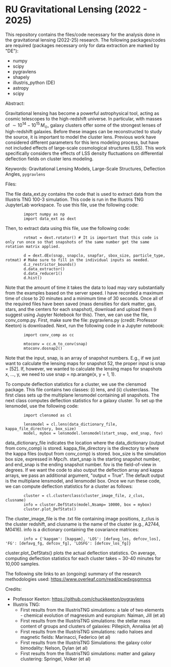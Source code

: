 # RU Gravitational Lensing (2022 - 2025)
This repository contains the files/code necessary for the analysis done in the gravitational lensing (2022-25) research. The following packages/codes are required (packages necessary only for data extraction are marked by "DE"):

* numpy
* scipy
* pygravlens
* shapely
* illustris_python (DE)
* astropy
* scipy

Abstract: 

Gravitational lensing has become a powerful astrophysical tool, acting as cosmic telescopes to the high-redshift universe. In particular, with masses of $\sim 10^{14} - 10^{15} \hspace{2pt} M_{\odot}$, galaxy clusters offer some of the strongest lenses of high-redshift galaxies. Before these images can be reconstructed to study the source, it is important to model the cluster lens. Previous work have considered different parameters for this lens modeling process, but have not included effects of large-scale cosmological structures (LSS). This work specifically considers the effects of LSS density fluctuations on differential deflection fields on cluster lens modeling. 

Keywords: Gravitational Lensing Models, Large-Scale Structures, Deflection Angles, $\texttt{pygravlens}$

Files:

The file data_ext.py contains the code that is used to extract data from the Illustris TNG 100-3 simulation. This code is run in the Illustris TNG JupyterLab workspace. To use this file, use the following code:

            import numpy as np
            import data_ext as dext
            
Then, to extract data using this file, use the following code:

            rotmat = dext.rotator() # It is important that this code is only run once so that snapshots of the same number get the same rotation matrix applied.

            d = dext.dEx(snap, snapclo, snapfar, sbox_size, particle_type, rotmat) # Make sure to fill in the individual inputs as needed. 
            d.z_restrictor_bounds()
            d.data_extractor()
            d.data_reducer1()
            d.hist()

Note that the amount of time it takes the data to load may vary substantially from the examples based on the server speed. I have recorded a maximum time of close to 20 minutes and a minimum time of 30 seconds. Once all of the required files have been saved (mass densities for dark matter, gas, stars, and the centers for each snapshot), download and upload them (I suggest using Jupyter Notebook for this). Then, we can use the file, conv_comp.py. First, make sure the file: pygravlens.py (credit: Professor Keeton) is downloaded. Next, run the following code in a Jupyter notebook:

            import conv_comp as cc
            
            mtoconv = cc.m_to_conv(snap)
            mtoconv.dosnap2()

Note that the input, snap, is an array of snapshot numbers. E.g., if we just want to calculate the lensing maps for snapshot 52, the proper input is snap = [52]. If, however, we wanted to calculate the lensing maps for snapshots x, ..., y, we need to use snap = np.arange(x, y + 1, 1).

To compute deflection statistics for a cluster, we use the clensmod package. This file contains two classes: (i) lens, and (ii) clusterclass. The first class sets up the multiplane lensmodel containing all snapshots. The next class computes deflection statistics for a galaxy cluster. To set up the lensmodel, use the following code: 

            import clensmod as cl
            
            lensmodel = cl.lens(data_dictionary_file, kappa_file_directory, box_size)
            model, mybox = lensmodel.lensmodel(start_snap, end_snap, fov)

data_dictionary_file indicates the location where the data_dictionary (output from conv_comp) is stored. kappa_file_directory is the directory to where the kappa files (output from conv_comp) is stored. box_size is the simulation box size, expressed in Mpc/h. start_snap is the starting snapshot number, and end_snap is the ending snapshot number. fov is the field-of-view in degrees. If we want the code to also output the deflection array and kappa arrays, we pass an additional argument, "output = True". The default output is the multiplane lensmodel, and lensmodel box. Once we run these code, we can compute deflection statistics for a cluster as follows:

            cluster = cl.clusterclass(cluster_image_file, z_clus, clusname)
            info = cluster.DefStats(model,Nsamp= 10000, box = mybox)
            cluster.plot_DefStats()

The cluster_image_file is the .txt file containing image positions, z_clus is the cluster redshift, and clusname is the name of the cluster (e.g., A2744, M0416). info is a dictionary containing the covariance matrices:

            info = {'kapgam': [kapgam], 'LOS': [defavg_los, defcov_los], 'FG': [defavg_fg, defcov_fg], 'LOSFG': [defcov_los_fg]}

cluster.plot_DefStats() plots the actual deflection statistics. On average, computing deflection statistics for each cluster takes ~ 30-40 minutes for 10,000 samples. 

The following site links to an (ongoing) summary of the research methodologies used: 
https://www.overleaf.com/read/qcwdxgsgmncs

Credits:

* Professor Keeton: https://github.com/chuckkeeton/pygravlens
* Illustris TNG:
  * First results from the IllustrisTNG simulations: a tale of two elements - chemical evolution of magnesium and europium: Naiman, Jill (et al)
  * First results from the IllustrisTNG simulations: the stellar mass content of groups and clusters of galaxies:  Pillepich, Annalisa (et al)
  * First results from the IllustrisTNG simulations: radio haloes and magnetic fields: Marinacci, Federico (et al)
  * First results from the IllustrisTNG Simulations: the galaxy color bimodality: Nelson, Dylan (et al)
  * First results from the IllustrisTNG simulations: matter and galaxy clustering: Springel, Volker (et al)

